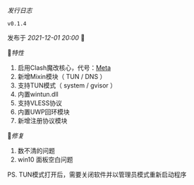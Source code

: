 *发行日志*

`v0.1.4`

发布于 _2021-12-01 20:00_ 👏

🎉*特性*

1. 启用Clash魔改核心，代号：[Meta](https://github.com/Clash-Mini/Clash.Mini/clash)
2. 新增Mixin模块（ TUN / DNS ）
3. 支持TUN模式（ system / gvisor ）
4. 内置wintun.dll
5. 支持VLESS协议
6. 内置UWP回环模块
7. 新增注册协议模块

🎇*修复*

1. 数不清的问题
2. win10 面板空白问题

PS. TUN模式打开后，需要关闭软件并以管理员模式重新启动程序